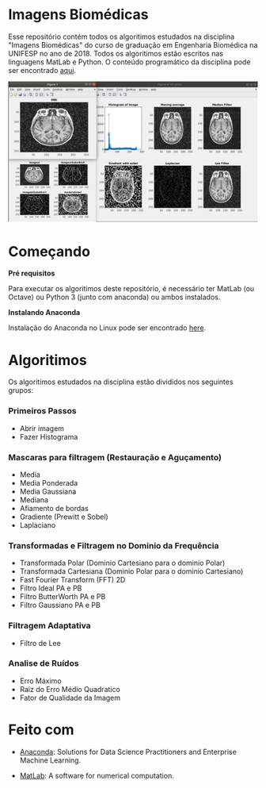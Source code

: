 # Imagens Biomédicas
Esse repositório contém todos os algoritimos estudados na disciplina "Imagens Biomédicas" do curso de graduação em Engenharia Biomédica na UNIFESP no ano de 2018. Todos os algoritimos estão escritos nas linguagens MatLab e Python. O conteúdo programático da disciplina pode ser encontrado [aqui](https://unifesp.br/campus/sjc/images/sjc/Secretaria_de_Graduação/UCs_Vigentes/I/Imagens_Biomédicas.pdf).

![](Screenshot.png)

# Começando

**Pré requisitos**

Para executar os algoritimos deste repositório, é necessário ter MatLab (ou Octave) ou Python 3 (junto com anaconda) ou ambos instalados.

**Instalando Anaconda**

Instalação do Anaconda no Linux pode ser encontrado
<a href="https://www.digitalocean.com/community/tutorials/how-to-install-the-anaconda-python-distribution-on-ubuntu-18-04" target="_blank">here</a>.

# Algoritimos
Os algoritimos estudados na disciplina estão divididos nos seguintes grupos:

### Primeiros Passos
- Abrir imagem
- Fazer Histograma

### Mascaras para filtragem (Restauração e Aguçamento)
- Media
- Media Ponderada
- Media Gaussiana
- Mediana
- Afiamento de bordas
- Gradiente (Prewitt e Sobel)
- Laplaciano

### Transformadas e Filtragem no Dominio da Frequência
- Transformada Polar (Dominio Cartesiano para o dominio Polar)
- Transformada Cartesiana (Dominio Polar para o dominio Cartesiano)
- Fast Fourier Transform (FFT) 2D
- Filtro Ideal PA e PB
- Filtro ButterWorth PA e PB
- Filtro Gaussiano PA e PB

### Filtragem Adaptativa
- Filtro de Lee

### Analise de Ruídos
- Erro Máximo
- Raiz do Erro Médio Quadratico
- Fator de Qualidade da Imagem


# Feito com
- [Anaconda](https://www.anaconda.com): Solutions for Data Science Practitioners and Enterprise Machine Learning.

- [MatLab](https://www.mathworks.com): A software for numerical computation.
